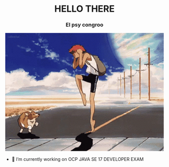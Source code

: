 <h1 align="center">HELLO THERE</h1>


<h3 align="center">El psy congroo</h3>

<div align="center">

<img src="assets/cowboy-bebop-anime.gif">
</div>

- 🔭 I’m currently working on OCP JAVA SE 17 DEVELOPER EXAM






